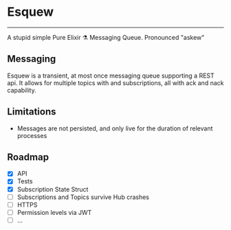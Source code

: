 # Esquew

---
A stupid simple Pure Elixir ⚗️ Messaging Queue. Pronounced "askew"

## Messaging

Esquew is a transient, at most once messaging queue supporting a REST api. It allows for multiple topics with and subscriptions, all with ack and nack capability.

## Limitations

- Messages are not persisted, and only live for the duration of relevant processes

## Roadmap
- [X] API
- [X] Tests 
- [X] Subscription State Struct
- [ ] Subscriptions and Topics survive Hub crashes
- [ ] HTTPS
- [ ] Permission levels via JWT
- [ ] ...